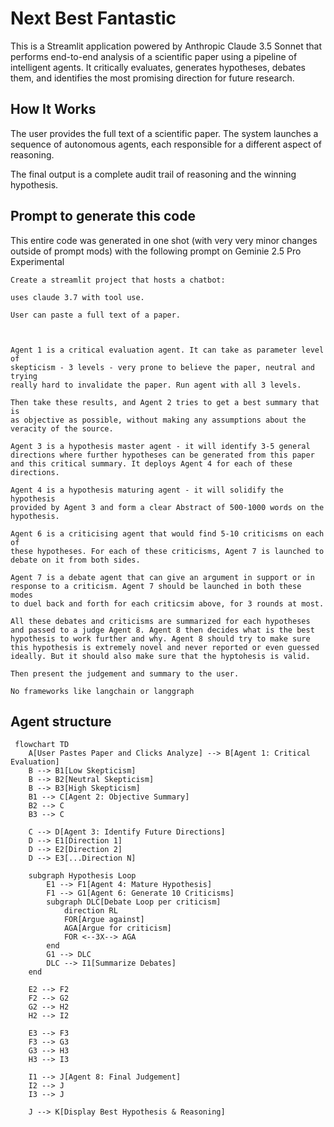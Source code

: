 # Next Best Fantastic

This is a Streamlit application powered by Anthropic Claude 3.5 Sonnet that performs end-to-end analysis of a scientific paper using a pipeline of intelligent agents. It critically evaluates, generates hypotheses, debates them, and identifies the most promising direction for future research.


## How It Works

The user provides the full text of a scientific paper. The system launches a sequence of autonomous agents, each responsible for a different aspect of reasoning.

The final output is a complete audit trail of reasoning and the winning hypothesis.

## Prompt to generate this code
This entire code was generated in one shot (with very very minor changes outside of prompt mods) with the following prompt on Geminie 2.5 Pro Experimental
```
Create a streamlit project that hosts a chatbot:

uses claude 3.7 with tool use.

User can paste a full text of a paper.



Agent 1 is a critical evaluation agent. It can take as parameter level of 
skepticism - 3 levels - very prone to believe the paper, neutral and trying 
really hard to invalidate the paper. Run agent with all 3 levels.

Then take these results, and Agent 2 tries to get a best summary that is 
as objective as possible, without making any assumptions about the 
veracity of the source.

Agent 3 is a hypothesis master agent - it will identify 3-5 general 
directions where further hypotheses can be generated from this paper 
and this critical summary. It deploys Agent 4 for each of these directions.

Agent 4 is a hypothesis maturing agent - it will solidify the hypothesis 
provided by Agent 3 and form a clear Abstract of 500-1000 words on the hypothesis.

Agent 6 is a criticising agent that would find 5-10 criticisms on each of 
these hypotheses. For each of these criticisms, Agent 7 is launched to 
debate on it from both sides.

Agent 7 is a debate agent that can give an argument in support or in 
response to a criticism. Agent 7 should be launched in both these modes 
to duel back and forth for each criticsim above, for 3 rounds at most.

All these debates and criticisms are summarized for each hypotheses 
and passed to a judge Agent 8. Agent 8 then decides what is the best 
hypothesis to work further and why. Agent 8 should try to make sure 
this hypothesis is extremely novel and never reported or even guessed 
ideally. But it should also make sure that the hyptohesis is valid.

Then present the judgement and summary to the user.

No frameworks like langchain or langgraph
```




## Agent structure

```mermaid
 flowchart TD
    A[User Pastes Paper and Clicks Analyze] --> B[Agent 1: Critical Evaluation]
    B --> B1[Low Skepticism]
    B --> B2[Neutral Skepticism]
    B --> B3[High Skepticism]
    B1 --> C[Agent 2: Objective Summary]
    B2 --> C
    B3 --> C

    C --> D[Agent 3: Identify Future Directions]
    D --> E1[Direction 1]
    D --> E2[Direction 2]
    D --> E3[...Direction N]

    subgraph Hypothesis Loop
        E1 --> F1[Agent 4: Mature Hypothesis]
        F1 --> G1[Agent 6: Generate 10 Criticisms]
        subgraph DLC[Debate Loop per criticism]
            direction RL
            FOR[Argue against]
            AGA[Argue for criticism]
            FOR <--3X--> AGA
        end 
        G1 --> DLC
        DLC --> I1[Summarize Debates]
    end

    E2 --> F2
    F2 --> G2
    G2 --> H2
    H2 --> I2

    E3 --> F3
    F3 --> G3
    G3 --> H3
    H3 --> I3

    I1 --> J[Agent 8: Final Judgement]
    I2 --> J
    I3 --> J

    J --> K[Display Best Hypothesis & Reasoning]
```
